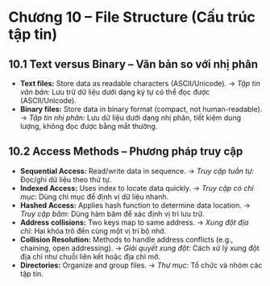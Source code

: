 # Chương 10 – File Structure (Cấu trúc tập tin)

## 10.1 Text versus Binary – Văn bản so với nhị phân

*   **Text files:** Store data as readable characters (ASCII/Unicode). → *Tập tin văn bản:* Lưu trữ dữ liệu dưới dạng ký tự có thể đọc được (ASCII/Unicode).
*   **Binary files:** Store data in binary format (compact, not human-readable). → *Tập tin nhị phân:* Lưu dữ liệu dưới dạng nhị phân, tiết kiệm dung lượng, không đọc được bằng mắt thường.

## 10.2 Access Methods – Phương pháp truy cập

*   **Sequential Access:** Read/write data in sequence. → *Truy cập tuần tự:* Đọc/ghi dữ liệu theo thứ tự.
*   **Indexed Access:** Uses index to locate data quickly. → *Truy cập có chỉ mục:* Dùng chỉ mục để định vị dữ liệu nhanh.
*   **Hashed Access:** Applies hash function to determine data location. → *Truy cập băm:* Dùng hàm băm để xác định vị trí lưu trữ.
*   **Address collisions:** Two keys map to same address. → *Xung đột địa chỉ:* Hai khóa trỏ đến cùng một vị trí bộ nhớ.
*   **Collision Resolution:** Methods to handle address conflicts (e.g., chaining, open addressing). → *Giải quyết xung đột:* Cách xử lý xung đột địa chỉ như chuỗi liên kết hoặc địa chỉ mở.
*   **Directories:** Organize and group files. → *Thư mục:* Tổ chức và nhóm các tập tin.